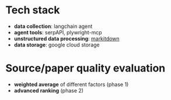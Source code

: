 # Tech stack

- **data collection**: langchain agent
- **agent tools**: serpAPI, plywright-mcp
- **unstructured data processing**: [markitdown](https://github.com/microsoft/markitdown)
- **data storage**: google cloud storage

# Source/paper quality evaluation

- **weighted average** of different factors (phase 1)
- **advanced ranking** (phase 2)
